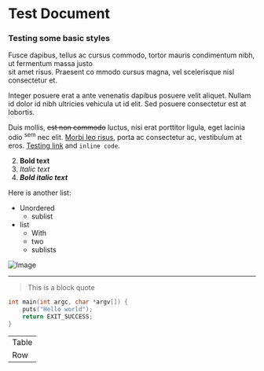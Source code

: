 # Test Document
### Testing some basic styles

Fusce dapibus, tellus ac cursus commodo, tortor mauris condimentum nibh, ut fermentum massa justo  
sit amet risus. Praesent co mmodo cursus magna, vel scelerisque nisl consectetur et.

Integer posuere erat a ante venenatis dapibus posuere velit aliquet. Nullam id dolor id nibh ultricies vehicula ut id elit. Sed posuere consectetur est at lobortis.

Duis mollis, <s>est non commodo</s> luctus, nisi erat porttitor ligula, eget lacinia odio <sup>sem</sup> nec elit. <u>Morbi leo risus</u>, porta ac consectetur ac, vestibulum at eros.
[Testing link](http://indragie.com "Indragie") and `inline code`.

2. **Bold text**
3. _Italic text_
4. **_Bold italic text_**

Here is another list:

* Unordered
    - sublist
* list
    - With
    - two
    - sublists

![Image](https://raw.githubusercontent.com/sonoramac/Sonora/master/screenshot.png "screenshot")

---

> This is a block quote

```c
int main(int argc, char *argv[]) {
	puts("Hello world");
	return EXIT_SUCCESS;
}
```

<table>
  <tr>
    <td>Table</td>
  </tr>
  <tr>
    <td>Row</td>
  </tr>
</table>
